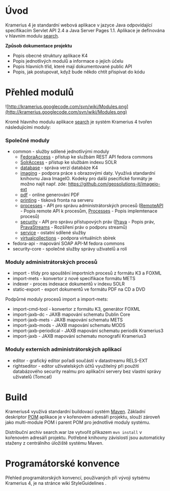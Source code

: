 # Úvod #

Kramerius 4 je standardní webová aplikace v jazyce Java odpovídající specifikacím Servlet API 2.4 a Java Server Pages 1.1. Aplikace je definována v hlavním modulu [search](http://code.google.com/p/kramerius/source/browse/#svn%2Ftrunk%2Fsearch).

**Způsob dokumentace projektu**
  * Popis obecné struktury aplikace K4
  * Popis jednotlivých modulů a informace o jejich účelu
  * Popis hlavních tříd, které mají dokumentované public API
  * Popis, jak postupovat, když bude někdo chtít přispívat do kódu

# Přehled modulů #

![http://kramerius.googlecode.com/svn/wiki/Modules.png](http://kramerius.googlecode.com/svn/wiki/Modules.png)

Kromě hlavního modulu aplikace [search](http://code.google.com/p/kramerius/source/browse/#svn%2Ftrunk%2Fsearch) je systém Kramerius 4 tvořen následujícími moduly:

### Společné moduly ###

  * common - služby sdílené jednotlivými moduly
    * [FedoraAccess](http://code.google.com/p/kramerius/source/browse/trunk/common/src/main/java/cz/incad/kramerius/FedoraAccess.java) - přístup ke službám REST API fedora commons
    * [SolrAccess](http://code.google.com/p/kramerius/source/browse/trunk/common/src/main/java/cz/incad/kramerius/SolrAccess.java) - přístup ke službám indexu SOLR
    * [database](http://code.google.com/p/kramerius/source/browse/trunk/common/src/main/java/cz/incad/kramerius/#kramerius%2Fdatabase) - správa verzí databáze K4
    * [imaging](http://code.google.com/p/kramerius/source/browse/trunk/common/src/main/java/cz/incad/kramerius/#kramerius%2Fimaging) - podpora práce s obrazovými daty. Využívá standardní knihovnu Java ImageIO. Kodeky pro další psecifické formáty je možno najít např. zde: https://github.com/geosolutions-it/imageio-ext
    * [pdf](http://code.google.com/p/kramerius/source/browse/trunk/common/src/main/java/cz/incad/kramerius/#kramerius%2Fpdf) - online generování PDF
    * [printing](http://code.google.com/p/kramerius/source/browse/trunk/common/src/main/java/cz/incad/kramerius/#kramerius%2Fprinting) - tisková fronta na serveru
    * [processes](http://code.google.com/p/kramerius/source/browse/trunk/common/src/main/java/cz/incad/kramerius/#kramerius%2Fprocesses) - API pro správu administrátorských procesů  ([RemoteAPI](RemoteAPI.md) - Popis remote API k procesům, [Processes](Processes.md) - Popis implemtenace procesů)
    * [security](http://code.google.com/p/kramerius/source/browse/trunk/common/src/main/java/cz/incad/kramerius/#kramerius%2Fsecurity) - API pro správu přístupových práv ([Prava](Prava.md) - Popis práv, [PravaStreams](PravaStreams.md) - Rozšíření práv o podporu streamů)
    * [service](http://code.google.com/p/kramerius/source/browse/trunk/common/src/main/java/cz/incad/kramerius/#kramerius%2Fservice) - ostatní sdílené služby
    * [virtualcollections](http://code.google.com/p/kramerius/source/browse/trunk/common/src/main/java/cz/incad/kramerius/#kramerius%2Fvirtualcollections) - podpora virtuálních sbírek
  * fedora-api - mapování SOAP API-M fedora commons
  * security-core - společné služby správy uživatelů a rolí

### Moduly administrátorských procesů ###

  * import - třídy pro spouštění importních procesů z formátu K3 a FOXML
  * import-mets - konvertor z nové specifikace formátu METS
  * indexer - proces indexace dokumentů v indexu SOLR
  * static-export - export dokumentů ve formátu PDF na CD a DVD

Podpůrné moduly procesů import a import-mets:

  * import-cmd-tool - konvertor z formátu K3, generátor FOXML
  * import-jaxb-dc - JAXB mapování schematu Dublin Core
  * import-jaxb-mets - JAXB mapování schematu METS
  * import-jaxb-mods - JAXB mapování schematu MODS
  * import-jaxb-periodical - JAXB mapování schematu periodik Kramerius3
  * import-jaxb	- JAXB mapování schematu monografií Kramerius3


### Moduly externích administrátorských aplikací ###

  * editor - grafický editor pořadí součástí v datastreamu RELS-EXT
  * rightseditor - editor uživatelských účtů  využitelný při použití databázového security realmu pro aplikační servery bez vlastní správy uživatelů (Tomcat)


# Build #

Kramerius4 využívá standardní buildovací systém [Maven](http://maven.apache.org). Základní deskriptor [POM](http://code.google.com/p/kramerius/source/browse/trunk/pom.xml) aplikace je v kořenovém adresáři projektu, slouží zároveň jako multi-module POM i parent POM pro jednotlivé moduly systému.

Distribuční archiv search.war lze vytvořit příkazem `mvn install` v kořenovém adresáři projektu. Potřebné knihovny závislostí jsou automaticky staženy z centrálního úložiště systému Maven.


# Programátorské konvence #

Přehled programátorských konvencí, používaných při vývoji sytsému Kramerius 4, je na stránce wiki StyleGuidelines .